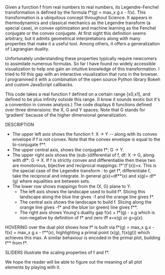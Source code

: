 Given a function f from real numbers to real numbers, its Legendre-Fenchel transformation is defined by the formula f*(g) = max_x g.x - f(x).  This transformation is a ubiquitous concept throughout Science. It appears in thermodynamics and classical mechanics as the Legendre transform (a special case), in convex optimization and machine learning as the Fenchel conjugate or the convex conjugate. At first sight this definition seems arbitrary, but it admits geometrical interpretations along with many properties that make it a useful tool. Among others, it offers a generalization of Lagrangian duality.

Unfortunately understanding these properties typically require newcomers to assimilate numerous formulas. So far I have found no widely accessible visualization to help one gain an intuitive knowledge of this transformation. I tried to fill this gap with an interactive visualization that runs in the browser. I programmed it with a combination of the open source Python library Bokeh and custom JavaScript callbacks.

This code takes a real function f defined on a certain range [x0,x1], and defined to be plus infinity outside this range. (I know it sounds exotic but it's a convention in convex analysis.) The code displays 6 functions defined over three dimensions: the X, G and Y spaces. Note that G stands for 'gradient' because of the higher dimensional generalization.

DESCRIPTION
- The upper left axis shows the function f: X -> Y -- along with its convex envelope if f is not convex. Note that the convex envelope is equal to the  bi-conjugate f**.
- The upper central axis, shows the conjugate f*; G -> Y.
- The upper right axis shows the (sub-)differential of f, df: X -> G, along with df*: G -> X. If f is strictly convex and differentiable then these two are monotonous, bijective and reciprocal mappings: f*'(f'(x))=x. This is the special case of the Legendre transform : to get f*, differentiate f, take the reciprocal and integrate. In general g(x)=df**(x) and x(g)= df*(g) where equalities are between sets.
- The lower row shows mappings from the (X, G) plane to Y.
    - The left axis shows the landscape used to build f*. Slicing this landscape along the blue line gives -f and the orange line gives f*.
    - The central axis shows the landscape to build f. Slicing along the orange line gives -f* and the blue (or green) line gives f**.
    - The right axis shows Young's duality gap f(x) + f*(g) - x.g which is  non-negative by definition of f* and zero iff x=x(g) or g=g(x).

HOVERING over the dual plot shows how f* is built via f*(g) = max_x g.x - f(x) = max_x g.x - f**(x), highlighting a primal point (x(g), f(x(g))) which achieves this max. A similar behaviour is encoded in the primal plot, building f** from f*.

SLIDERS illustrate the scaling properties of f and f*.

We hope the reader will be able to figure out the meaning of all plot elements by playing with it.
